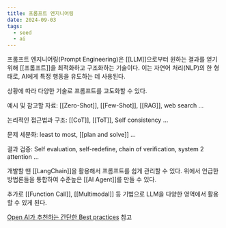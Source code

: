 ```yaml
---
title: 프롬프트 엔지니어링
date: 2024-09-03
tags:
  - seed
  - ai
---
```


프롬프트 엔지니어링(Prompt Engineering)은 [[LLM]]으로부터 원하는 결과를 얻기 위해 [[프롬프트]]을 최적화하고 구조화하는 기술이다. 이는 자연어 처리(NLP)의 한 형태로, AI에게 특정 행동을 유도하는 데 사용된다.


상황에 따라 다양한 기술로 프롬프트를 고도화할 수 있다.

예시 및 참고할 자료:
[[Zero-Shot]], [[Few-Shot]], [[RAG]], web search ...

논리적인 접근법과 구조:
[[CoT]], [[ToT]], Self consistency ...

문제 세분화:
least to most, [[plan and solve]] ...

결과 검증:
Self evaluation, self-redefine, chain of verification, system 2 attention ...


개발할 땐 [[LangChain]]을 활용해서 프롬프트를 쉽게 관리할 수 있다.
위에서 언급한 방법론들을 통합하여 수준높은 [[AI Agent]]를 만들 수 있다.

추가로 [[Function Call]], [[Multimodal]] 등 기법으로 LLM을 다양한 영역에서 활용할 수 있게 된다.

[Open AI가 추천하는 간단한 Best practices](https://help.openai.com/en/articles/6654000-best-practices-for-prompt-engineering-with-the-openai-api) 참고
